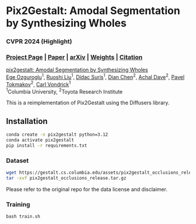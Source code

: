 # Pix2Gestalt: Amodal Segmentation by Synthesizing Wholes
### CVPR 2024 (Highlight)
### [Project Page](https://gestalt.cs.columbia.edu/)  | [Paper](https://arxiv.org/pdf/2401.14398.pdf) | [arXiv](https://arxiv.org/abs/2401.14398) | [Weights](https://huggingface.co/cvlab/pix2gestalt-weights) | [Citation](https://github.com/cvlab-columbia/pix2gestalt#citation)

[pix2gestalt: Amodal Segmentation by Synthesizing Wholes](https://gestalt.cs.columbia.edu/)  
 [Ege Ozguroglu](https://egeozguroglu.github.io/)<sup>1</sup>, [Ruoshi Liu](https://ruoshiliu.github.io/)<sup>1</sup>, [Dídac Surís](https://www.didacsuris.com/)<sup>1</sup>, [Dian Chen](https://scholar.google.com/citations?user=zdAyna8AAAAJ&hl=en)<sup>2</sup>, [Achal Dave](https://www.achaldave.com/)<sup>2</sup>, [Pavel Tokmakov](https://pvtokmakov.github.io/home/)<sup>2</sup>, [Carl Vondrick](https://www.cs.columbia.edu/~vondrick/)<sup>1</sup> <br>
 <sup>1</sup>Columbia University, <sup>2</sup>Toyota Research Institute

 This is a reimplementation of Pix2Gestalt using the Diffusers library.

 ##  Installation
```bash
conda create -n pix2gestalt python=3.12
conda activate pix2gestalt
pip install -r requirements.txt
```

### Dataset
```bash
wget https://gestalt.cs.columbia.edu/assets/pix2gestalt_occlusions_release.tar.gz
tar -xvf pix2gestalt_occlusions_release.tar.gz
```
Please refer to the original repo for the data license and disclaimer.

### Training

```
bash train.sh
```
